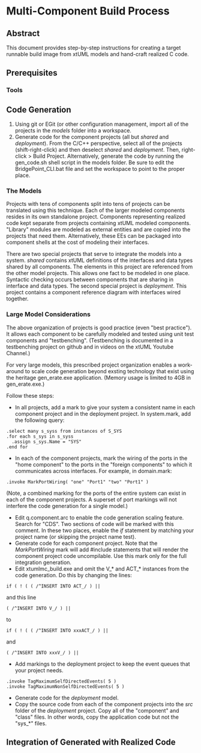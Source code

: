 # Multi-Component Build Process

## Abstract

This document provides step-by-step instructions for creating a target
runnable build image from xtUML models and hand-craft realized C code.

## Prerequisites

### Tools

## Code Generation

1.  Using git or EGit (or other configuration management, import all
of the projects in the *models* folder into a workspace.
2.  Generate code for the component projects (all but _shared_ and _deployment_).
From the C/C++ perspective,
select all of the projects (shift-right-click) and then deselect _shared_
and _deployment_.  Then, right-click > Build Project.
Alternatively, generate the code by running the gen\_code.sh shell
script in the models folder.  Be sure to edit the BridgePoint\_CLI.bat
file and set the workspace to point to the proper place.

### The Models

Projects with tens of components split into tens of projects can be
translated using this technique.
Each of the larger modeled components resides in its own standalone project.
Components representing realized code kept separate from projects
containing xtUML modeled components.
"Library" modules are modeled as external entities and are copied
into the projects that need them.  Alternatively, these EEs can be
packaged into component shells at the cost of modeling their interfaces.

There are two special projects that serve to integrate the models into
a system.  _shared_ contains xtUML definitions of the interfaces and
data types shared by all components.  The elements in this project are
referenced from the other model projects.  This allows one fact to be 
modeled in one place.  Syntactic checking occurs between components
that are sharing in interface and data types.
The second special project is _deployment_.  This project contains a component
reference diagram with interfaces wired together.

### Large Model Considerations

The above organization of projects is good practice (even "best practice").
It allows each component to be carefully modeled and tested using unit test
components and "testbenching".  (Testbenching is documented in a testbenching
project on github and in videos on the xtUML Youtube Channel.)

For very large models, this prescribed project organization enables a 
work-around to scale code generation beyond exsting technology that exist
using the heritage gen_erate.exe application.  (Memory usage is limited
to 4GB in gen_erate.exe.)

Follow these steps:
- In all projects, add a mark to give your system a consistent name
in each component project and in the deployment project.  In system.mark,
add the following query:
```
.select many s_syss from instances of S_SYS
.for each s_sys in s_syss
  .assign s_sys.Name = "SYS"
.end for
```
- In each of the component projects, mark the wiring of the ports in
the "home component" to the ports in the "foreign components" to which
it communicates across interfaces.  For example, in domain.mark:
```
.invoke MarkPortWiring( "one" "Port1" "two" "Port1" )
```
(Note, a combined marking for the ports of the entire system can exist
in each of the component projects.  A superset of port markings
will not interfere the code generation for a single model.)
- Edit q.component.arc to enable the code generation scaling feature.
Search for "CDS".  Two sections of code will be marked with this comment.
In these two places, enable the _if_ statement by matching your project
name (or skipping the project name test).
- Generate code for each component project.  Note that the *MarkPortWiring*
mark will add #include statements that will render the component project
code uncompilable.  Use this mark only for the full integration generation.
- Edit xtumlmc_build.exe and omit the V_* and ACT_* instances from
the code generation.  Do this by changing the lines:
```
if ( ! ( ( /^INSERT INTO ACT_/ ) ||
```
and this line
```
( /^INSERT INTO V_/ ) ||
```
to
```
if ( ! ( ( /^INSERT INTO xxxACT_/ ) ||
```
and
```
( /^INSERT INTO xxxV_/ ) ||
```
- Add markings to the deployment project to keep the event queues
that your project needs.
```
.invoke TagMaximumSelfDirectedEvents( 5 )
.invoke TagMaximumNonSelfDirectedEvents( 5 )
```
- Generate code for the _deployment_ model.
- Copy the source code from each of the component projects into
the *src* folder of the _deployment_ project.  Copy all of the
"component" and "class" files.  In other words, copy the application
code but not the "sys_*" files.


## Integration of Generated with Realized Code
